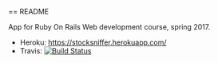 == README

App for Ruby On Rails Web development course, spring 2017.

* Heroku: https://stocksniffer.herokuapp.com/
* Travis: [![Build Status](https://travis-ci.org/odporkka/stocksniffer.png)](https://travis-ci.org/odporkka/stocksniffer)
